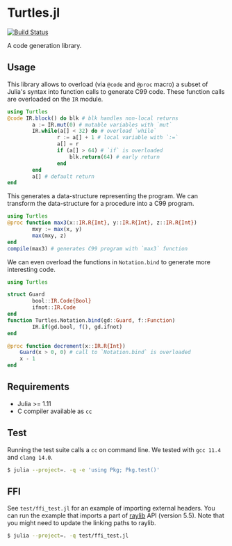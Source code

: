 # Turtles.jl

[![Build Status](https://github.com/gm-at-tau/Turtles.jl/actions/workflows/CI.yml/badge.svg?branch=main)](https://github.com/gm-at-tau/Turtles.jl/actions/workflows/CI.yml?query=branch%3Amain)

A code generation library.

## Usage

This library allows to overload (via `@code` and `@proc` macro) a subset of Julia's syntax into function calls to generate C99 code.
These function calls are overloaded on the `IR` module.

```julia
using Turtles
@code IR.block() do blk # blk handles non-local returns
        a := IR.mut(0) # mutable variables with `mut`
        IR.while(a[] < 32) do # overload `while`
                r := a[] + 1 # local variable with `:=`
                a[] = r
                if (a[] > 64) # `if` is overloaded
                    blk.return(64) # early return
                end
        end
        a[] # default return
end
```

This generates a data-structure representing the program.
We can transform the data-structure for a procedure into a C99 program.

```julia
using Turtles
@proc function max3(x::IR.R{Int}, y::IR.R{Int}, z::IR.R{Int})
        mxy := max(x, y)
        max(mxy, z)
end
compile(max3) # generates C99 program with `max3` function
```

We can even overload the functions in `Notation.bind` to generate more interesting code.

```julia
using Turtles

struct Guard
        bool::IR.Code{Bool}
        ifnot::IR.Code
end
function Turtles.Notation.bind(gd::Guard, f::Function)
        IR.if(gd.bool, f(), gd.ifnot)
end

@proc function decrement(x::IR.R{Int})
    Guard(x > 0, 0) # call to `Notation.bind` is overloaded
    x - 1
end
```

## Requirements

- Julia >= 1.11
- C compiler available as `cc`

## Test

Running the test suite calls a `cc` on command line.
We tested with `gcc 11.4` and `clang 14.0`.
```sh
$ julia --project=. -q -e 'using Pkg; Pkg.test()'
```

## FFI

See `test/ffi_test.jl` for an example of importing external headers.
You can run the example that imports a part of [raylib](https://github.com/raysan5/raylib) API (version 5.5).
Note that you might need to update the linking paths to raylib.
```sh
$ julia --project=. -q test/ffi_test.jl
```
